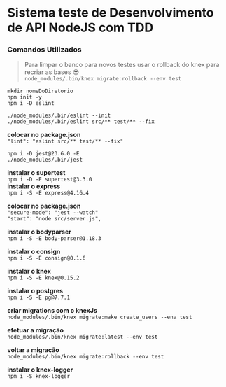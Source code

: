 # Sistema teste de Desenvolvimento de API NodeJS com TDD #

### Comandos Utilizados ###

> Para limpar o banco para novos testes usar o rollback do knex para recriar as bases :sunglasses:   
> ``` node_modules/.bin/knex migrate:rollback --env test ```   

``` mkdir nomeDoDiretorio ```  
``` npm init -y ```  
``` npm i -D eslint ```  

``` ./node_modules/.bin/eslint --init ```  
``` ./node_modules/.bin/eslint src/** test/** --fix ```  

__colocar no package.json__  
``` "lint": "eslint src/** test/** --fix" ```  

``` npm i -D jest@23.6.0 -E ```    
``` ./node_modules/.bin/jest ```  

__instalar o supertest__  
``` npm i -D -E supertest@3.3.0 ```  
__instalar o express__  
``` npm i -S -E express@4.16.4 ```  

__colocar no package.json__  
``` "secure-mode": "jest --watch" ```  
``` "start": "node src/server.js", ```  

__instalar o bodyparser__  
``` npm i -S -E body-parser@1.18.3 ```  

__instalar o consign__  
``` npm i -S -E consign@0.1.6 ```  

__instalar o knex__  
``` npm i -S -E knex@0.15.2 ```  

__instalar o postgres__  
``` npm i -S -E pg@7.7.1 ```  

__criar migrations com o knexJs__  
``` node_modules/.bin/knex migrate:make create_users --env test ```  

__efetuar a migração__  
``` node_modules/.bin/knex migrate:latest --env test ```  

__voltar a migração__  
``` node_modules/.bin/knex migrate:rollback --env test ```  

__instalar o knex-logger__  
``` npm i -S knex-logger ```  
